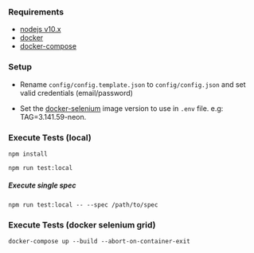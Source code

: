 ### Requirements

* [nodejs v10.x](https://nodejs.org/en/)
* [docker](https://www.docker.com/community-edition#/overview)
* [docker-compose](https://docs.docker.com/compose/install/)


### Setup

- Rename `config/config.template.json` to `config/config.json` and set valid credentials (email/password)

- Set the [docker-selenium](https://github.com/SeleniumHQ/docker-selenium/releases) image version to use in `.env` file.
e.g: TAG=3.141.59-neon.

### Execute Tests (local)

`npm install`

`npm run test:local`

##### Execute single spec

`npm run test:local -- --spec /path/to/spec`

### Execute Tests (docker selenium grid)

`docker-compose up --build --abort-on-container-exit`
